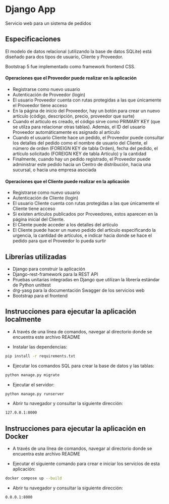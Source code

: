 # Django App

Servicio web para un sistema de pedidos

## Especificaciones

El modelo de datos relacional (utilizando la base de datos SQLite) está diseñado para dos tipos de usuario, Cliente y Proveedor.

Bootstrap 5 fue implementado como framework frontend CSS.

#### Operaciones que el Proveedor puede realizar en la aplicación

- Registrarse como nuevo usuario
- Autenticación de Proveedor (login)
- El usuario Proveedor cuenta con rutas protegidas a las que únicamente el Proveedor tiene acceso
- En la página de inicio del Proveedor, hay un botón para crear un nuevo artículo (código, descripción, precio, proveedor que surte)
- Cuando el artículo es creado, el código sirve como PRIMARY KEY (que se utilza para relacionar otras tablas). Además, el ID del usuario Proveedor automáticamente es asignado al artículo
- Cuando el usuario Cliente hace un pedido, el Proveedor puede consultar los detalles del pedido como el nombre de usuario del Cliente, el número de orden (FOREIGN KEY de tabla Orden), fecha del pedido, el artículo solicitado (FOREIGN KEY de tabla Artículo) y la cantidad
- Finalmente, cuando hay un pedido registrado, el Proveedor puede administrar este pedido hacia un Centro de distribución, hacia una sucursal, o hacia una empresa asociada

#### Operaciones que el Cliente puede realizar en la aplicación

- Registrarse como nuevo usuario
- Autenticación de Cliente (login)
- El usuario Cliente cuenta con rutas protegidas a las que únicamente el Cliente tiene acceso
- Si existen artículos publicados por Proveedores, estos aparecen en la página inicial del Cliente.
- El Cliente puede acceder a los detalles del artículo
- El Cliente puede hacer un nuevo pedido del artículo especificando la urgencia, la cantidad de artículos, e indicar hacia donde se hace el pedido para que el Proveedor lo pueda surtir

## Librerías utilizadas

- Django para construir la aplicación
- Django-rest-framework para la REST API
- Pruebas unitarias integradas en Django que utilizan la librería estándar de Python unittest 
- drg-yasg para la documentación Swagger de los servicios web
- Bootstrap para el frontend

## Instrucciones para ejecutar la aplicación localmente

- A través de una línea de comandos, navegar al directorio donde se encuentra este archivo README

- Instalar las dependencias:

```sh
pip install -r requirements.txt
```

- Ejecutar los comandos SQL para crear la base de datos y las tablas:

```sh
python manage.py migrate
```

- Ejecutar el servidor:

```sh
python manage.py runserver
```

- Abrir tu navegador y consultar la siguiente dirección:

```sh
127.0.0.1:8000
```

## Instrucciones para ejecutar la aplicación en Docker

- A través de una línea de comandos, navegar al directorio donde se encuentra este archivo README

- Ejecutar el siguiente comando para crear e iniciar los servicios de esta aplicación:

```sh
docker compose up --build
```

- Abrir tu navegador y consultar la siguiente dirección:

```sh
0.0.0.1:8000
```